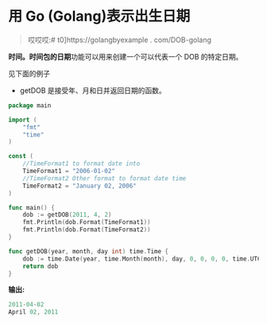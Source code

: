 # 用 Go (Golang)表示出生日期

> 哎哎哎:# t0]https://golangbyexample . com/DOB-golang

**时间。**时间**包的日期**功能可以用来创建一个可以代表一个 DOB 的特定日期。

见下面的例子

*   getDOB 是接受年、月和日并返回日期的函数。

```go
package main

import (
    "fmt"
    "time"
)

const (
    //TimeFormat1 to format date into
    TimeFormat1 = "2006-01-02"
    //TimeFormat2 Other format to format date time
    TimeFormat2 = "January 02, 2006"
)

func main() {
    dob := getDOB(2011, 4, 2)
    fmt.Println(dob.Format(TimeFormat1))
    fmt.Println(dob.Format(TimeFormat2))
}

func getDOB(year, month, day int) time.Time {
    dob := time.Date(year, time.Month(month), day, 0, 0, 0, 0, time.UTC)
    return dob
}
```

**输出:**

```go
2011-04-02
April 02, 2011
```